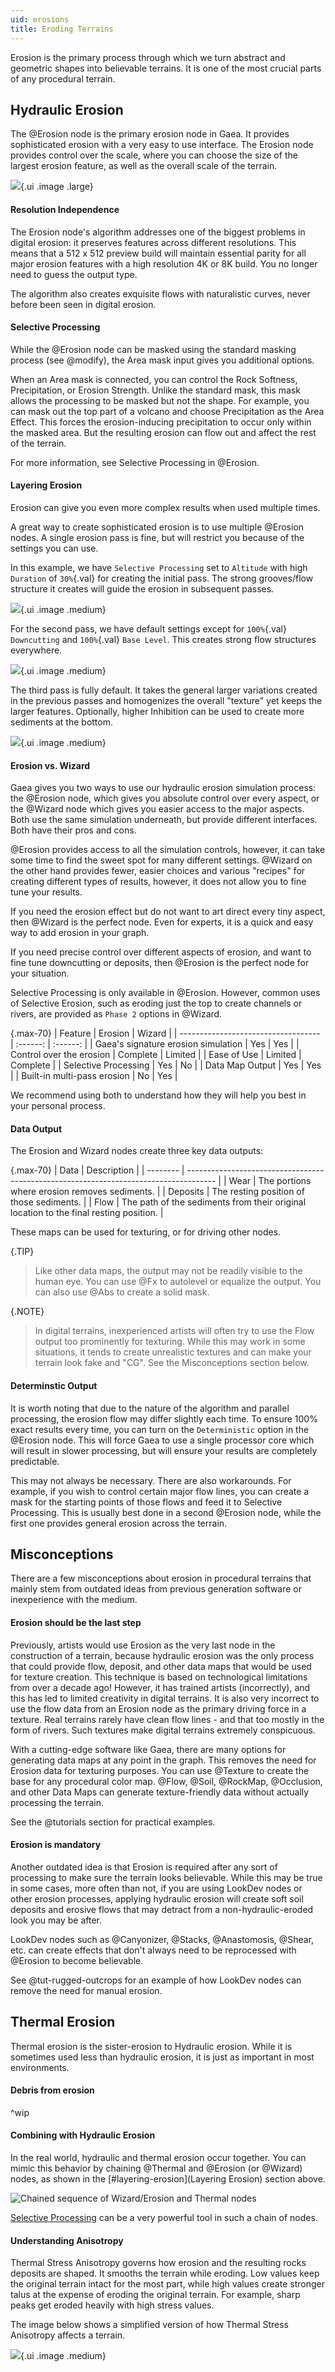 ```yaml
---
uid: erosions
title: Eroding Terrains
---
```


Erosion is the primary process through which we turn abstract and geometric shapes into believable terrains. It is one of the most crucial parts of any procedural terrain.

## Hydraulic Erosion

The @Erosion node is the primary erosion node in Gaea. It provides sophisticated erosion with a very easy to use interface. The Erosion node provides control over the scale, where you can choose the size of the largest erosion feature, as well as the overall scale of the terrain.

![](/images/ref/Erosion/Erosion--Default.webp){.ui .image .large}

#### Resolution Independence

The Erosion node's algorithm addresses one of the biggest problems in digital erosion: it preserves features across different resolutions. This means that a 512 x 512 preview build will maintain essential parity for all major erosion features with a high resolution 4K or 8K build. You no longer need to guess the output type.

The algorithm also creates exquisite flows with naturalistic curves, never before been seen in digital erosion.

#### Selective Processing

While the @Erosion node can be masked using the standard masking process (see @modify), the Area mask input gives you additional options.

When an Area mask is connected, you can control the Rock Softness, Precipitation, or Erosion Strength. Unlike the standard mask, this mask allows the processing to be masked but not the shape. For example, you can mask out the top part of a volcano and choose Precipitation as the Area Effect. This forces the erosion-inducing precipitation to occur only within the masked area. But the resulting erosion can flow out and affect the rest of the terrain.

For more information, see Selective Processing in @Erosion.

#### Layering Erosion

Erosion can give you even more complex results when used multiple times.

A great way to create sophisticated erosion is to use multiple @Erosion nodes. A single erosion pass is fine, but will restrict you because of the settings you can use.

In this example, we have `Selective Processing` set to `Altitude` with high `Duration` of `30%`{.val} for creating the initial pass. The strong grooves/flow structure it creates will guide the erosion in subsequent passes.

![](/images/ref/Erosion/Erosion-Pass1.webp){.ui .image .medium}

For the second pass, we have default settings except for `100%`{.val} `Downcutting` and `100%`{.val} `Base Level`. This creates strong flow structures everywhere.

![](/images/ref/Erosion/Erosion-Pass2.webp){.ui .image .medium}

The third pass is fully default. It takes the general larger variations created in the previous passes and homogenizes the overall "texture" yet keeps the larger features. Optionally, higher Inhibition can be used to create more sediments at the bottom.

![](/images/ref/Erosion/Erosion-Pass3.webp){.ui .image .medium}


#### Erosion vs. Wizard

Gaea gives you two ways to use our hydraulic erosion simulation process: the @Erosion node, which gives you absolute control over every aspect, or the @Wizard node which gives you easier access to the major aspects. Both use the same simulation underneath, but provide different interfaces. Both have their pros and cons.

@Erosion provides access to all the simulation controls, however, it can take some time to find the sweet spot for many different settings. @Wizard on the other hand provides fewer, easier choices and various "recipes" for creating different types of results, however, it does not allow you to fine tune your results.

If you need the erosion effect but do not want to art direct every tiny aspect, then @Wizard is the perfect node. Even for experts, it is a quick and easy way to add erosion in your graph.

If you need precise control over different aspects of erosion, and want to fine tune downcutting or deposits, then @Erosion is the perfect node for your situation.

Selective Processing is only available in @Erosion. However, common uses of Selective Erosion, such as eroding just the top to create channels or rivers, are provided as `Phase 2` options in @Wizard.

{.max-70}
| Feature                             | Erosion  |  Wizard  |
| ----------------------------------- | :------: | :------: |
| Gaea's signature erosion simulation |   Yes    |   Yes    |
| Control over the erosion            | Complete | Limited  |
| Ease of Use                         | Limited  | Complete |
| Selective Processing                |   Yes    |    No    |
| Data Map Output                     |   Yes    |   Yes    |
| Built-in multi-pass erosion         |    No    |   Yes    |

We recommend using both to understand how they will help you best in your personal process.


#### Data Output

The Erosion and Wizard nodes create three key data outputs:

{.max-70}
| Data     | Description                                                                           |
| -------- | ------------------------------------------------------------------------------------- |
| Wear     | The portions where erosion removes sediments.                                         |
| Deposits | The resting position of those sediments.                                              |
| Flow     | The path of the sediments from their original location to the final resting position. |

These maps can be used for texturing, or for driving other nodes.


{.TIP}
> Like other data maps, the output may not be readily visible to the human eye. You can use @Fx to autolevel or equalize the output. You can also use @Abs to create a solid mask.

{.NOTE}
> In digital terrains, inexperienced artists will often try to use the Flow output too prominently for texturing. While this may work in some situations, it tends to create unrealistic textures and can make your terrain look fake and "CG". See the Misconceptions section below.

#### Determinstic Output

It is worth noting that due to the nature of the algorithm and parallel processing, the erosion flow may differ slightly each time. To ensure 100% exact results every time, you can turn on the `Deterministic` option in the @Erosion node. This will force Gaea to use a single processor core which will result in slower processing, but will ensure your results are completely predictable.

This may not always be necessary. There are also workarounds. For example, if you wish to control certain major flow lines, you can create a mask for the starting points of those flows and feed it to Selective Processing. This is usually best done in a second @Erosion node, while the first one provides general erosion across the terrain.


## Misconceptions

There are a few misconceptions about erosion in procedural terrains that mainly stem from outdated ideas from previous generation software or inexperience with the medium.

#### Erosion should be the last step

Previously, artists would use Erosion as the very last node in the construction of a terrain, because hydraulic erosion was the only process that could provide flow, deposit, and other data maps that would be used for texture creation. This technique is based on technological limitations from over a decade ago! However, it has trained artists (incorrectly), and this has led to limited creativity in digital terrains. It is also very incorrect to use the flow data from an Erosion node as the primary driving force in a texture. Real terrains rarely have clean flow lines - and that too mostly in the form of rivers. Such textures make digital terrains extremely conspicuous. 

With a cutting-edge software like Gaea, there are many options for generating data maps at any point in the graph. This removes the need for Erosion data for texturing purposes. You can use @Texture to create the base for any procedural color map. @Flow, @Soil, @RockMap, @Occlusion, and other Data Maps can generate texture-friendly data without actually processing the terrain.

See the @tutorials section for practical examples.


#### Erosion is mandatory

Another outdated idea is that Erosion is required after any sort of processing to make sure the terrain looks believable. While this may be true in some cases, more often than not, if you are using LookDev nodes or other erosion processes, applying hydraulic erosion will create soft soil deposits and erosive flows that may detract from a non-hydraulic-eroded look you may be after.

LookDev nodes such as @Canyonizer, @Stacks, @Anastomosis, @Shear, etc. can create effects that don't always need to be reprocessed with @Erosion to become believable.

See @tut-rugged-outcrops for an example of how LookDev nodes can remove the need for manual erosion.


## Thermal Erosion

Thermal erosion is the sister-erosion to Hydraulic erosion. While it is sometimes used less than hydraulic erosion, it is just as important in most environments.

#### Debris from erosion

^wip

#### Combining with Hydraulic Erosion

In the real world, hydraulic and thermal erosion occur together. You can mimic this behavior by chaining @Thermal and @Erosion (or @Wizard) nodes, as shown in the [#layering-erosion](Layering Erosion) section above.

![Chained sequence of Wizard/Erosion and Thermal nodes](/images/ref/chain-thermal-erosion.webp)

[Selective Processing](#selective-processing) can be a very powerful tool in such a chain of nodes.


#### Understanding Anisotropy

Thermal Stress Anisotropy governs how erosion and the resulting rocks deposits are shaped. It smooths the terrain while eroding. Low values keep the original terrain intact for the most part, while high values create stronger talus at the expense of eroding the original terrain. For example, sharp peaks get eroded heavily with high stress values.

The image below shows a simplified version of how Thermal Stress Anisotropy affects a terrain.

![](/images/thermal_stress_anisotropy.webp){.ui .image .medium}

